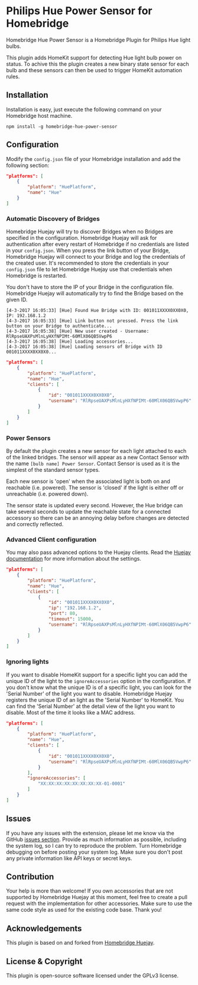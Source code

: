 # Philips Hue Power Sensor for Homebridge

Homebridge Hue Power Sensor is a Homebridge Plugin for Philips Hue light bulbs. 

This plugin adds HomeKit support for detecting Hue light bulb power on status. To achive this the plugin creates a new binary state sensor for each bulb and these sensors can then be used to trigger HomeKit automation rules.

## Installation
Installation is easy, just execute the following command on your Homebridge host machine.

```
npm install -g homebridge-hue-power-sensor
```

## Configuration
Modify the `config.json` file of your Homebridge installation and add the following section:

```json
"platforms": [
    {
        "platform": "HuePlatform",
        "name": "Hue"
    }
]
```

### Automatic Discovery of Bridges
Homebridge Huejay will try to discover Bridges when no Bridges are specified in the configuration. Homebridge Huejay will ask for authentication after every restart of Homebridge if no credentials are listed in your `config.json`. When you press the link button of your Bridge, Homebridge Huejay will connect to your Bridge and log the credentials of the created user. It's recommended to store the credentials in your `config.json` file to let Homebridge Huejay use that credentials when Homebridge is restarted.

You don't have to store the IP of your Bridge in the configuration file. Homebridge Huejay will automatically try to find the Bridge based on the given ID.

```
[4-3-2017 16:05:33] [Hue] Found Hue Bridge with ID: 001011XXXX0XX0X0, IP: 192.168.1.2
[4-3-2017 16:05:33] [Hue] Link button not pressed. Press the link button on your Bridge to authenticate...
[4-3-2017 16:05:38] [Hue] New user created - Username: RlRpseUAXPsMlnLyHXfNPIMt-60MlX06QB5VwpP6
[4-3-2017 16:05:38] [Hue] Loading accessories...
[4-3-2017 16:05:38] [Hue] Loading sensors of Bridge with ID 001011XXXX0XX0X0...
```


```json
"platforms": [
    {
        "platform": "HuePlatform",
        "name": "Hue",
        "clients": [
            {
                "id": "001011XXXX0XX0X0",
                "username": "RlRpseUAXPsMlnLyHXfNPIMt-60MlX06QB5VwpP6"
            }
        ]
    }
]
```

### Power Sensors

By default the plugin creates a new sensor for each light attached to each of the linked bridges. The sensor will appear as a new Contact Sensor with the name `[bulb name] Power Sensor`. Contact Sensor is used as it is the simplest of the standard sensor types.

Each new sensor is 'open' when the associated light is both on and reachable (i.e. powered). The sensor is 'closed' if the light is either off or unreachable (i.e. powered down).

The sensor state is updated every second. However, the Hue bridge can take several seconds to update the reachable state for a connected accessory so there can be an annoying delay before changes are detected and correctly reflected.

### Advanced Client configuration
You may also pass advanced options to the Huejay clients. Read the [Huejay documentation](https://github.com/sqmk/huejay#client-usage) for more information about the settings.


```json
"platforms": [
    {
        "platform": "HuePlatform",
        "name": "Hue",
        "clients": [
            {
                "id": "001011XXXX0XX0X0",
                "ip": "192.168.1.2",
                "port": 80,
                "timeout": 15000,
                "username": "RlRpseUAXPsMlnLyHXfNPIMt-60MlX06QB5VwpP6"
            }
        ]
    }
]
```

### Ignoring lights
If you want to disable HomeKit support for a specific light you can add the unique ID of the light to the `ignoreAccessories` option in the configuration. If you don't know what the unique ID is of a specific light, you can look for the 'Serial Number' of the light you want to disable. Homebridge Huejay registers the unique ID of an light as the 'Serial Number' to HomeKit. You can find the 'Serial Number' at the detail view of the light you want to disable. Most of the time it looks like a MAC address.

```json
"platforms": [
    {
        "platform": "HuePlatform",
        "name": "Hue",
        "clients": [
            {
                "id": "001011XXXX0XX0X0",
                "username": "RlRpseUAXPsMlnLyHXfNPIMt-60MlX06QB5VwpP6"
            }
        ],
        "ignoreAccessories": [
            "XX:XX:XX:XX:XX:XX:XX:XX-01-0001"
        ]
    }
]
```

## Issues
If you have any issues with the extension, please let me know via the GitHub [issues section](https://github.com/peterot/homebridge-hue-power-sensor/issues). Provide as much information as possible, including the system log, so I can try to reproduce the problem. Turn Homebridge debugging on before posting your system log. Make sure you don't post any private information like API keys or secret keys.

## Contribution
Your help is more than welcome! If you own accessories that are not supported by Homebridge Huejay at this moment, feel free to create a pull request with the implementation for other accessories. Make sure to use the same code style as used for the existing code base. Thank you!

## Acknowledgements 
This plugin is based on and forked from [Homebridge Huejay](https://github.com/raymondelooff/homebridge-huejay/).

## License & Copyright
This plugin is open-source software licensed under the GPLv3 license.
